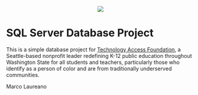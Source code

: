<p align="center"> <img src = "https://github.com/user-attachments/assets/0a67a663-eb21-473e-8e3a-a4e6d2a859e0" /> </p>

# SQL Server Database Project
This is a simple database project for [Technology Access Foundation](https://techaccess.org/), a Seattle-based nonprofit leader redefining K-12 public education throughout Washington State for all students and teachers, particularly those who identify as a person of color and are from traditionally underserved communities.

Marco Laureano
